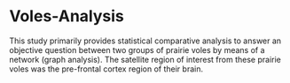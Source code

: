 # Voles-Analysis
 This study primarily provides statistical comparative analysis to answer an objective question between two groups of prairie voles by means of a network (graph analysis). The satellite region of interest from these prairie voles was the pre-frontal cortex region of their brain.
